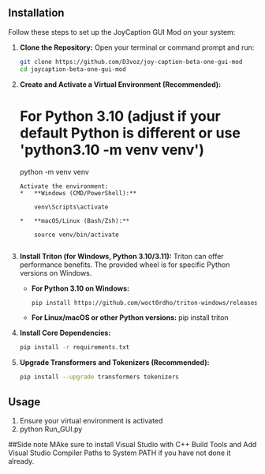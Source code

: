 ## Installation

Follow these steps to set up the JoyCaption GUI Mod on your system:

1.  **Clone the Repository:**
    Open your terminal or command prompt and run:
    ```bash
    git clone https://github.com/D3voz/joy-caption-beta-one-gui-mod
    cd joycaption-beta-one-gui-mod
    ```
2.  **Create and Activate a Virtual Environment (Recommended):**

    # For Python 3.10 (adjust if your default Python is different or use 'python3.10 -m venv venv')
    python -m venv venv
    ```
    Activate the environment:
    *   **Windows (CMD/PowerShell):**
       
        venv\Scripts\activate
        
    *   **macOS/Linux (Bash/Zsh):**
        
        source venv/bin/activate
      
3.  **Install Triton (for Windows, Python 3.10/3.11):**
    Triton can offer performance benefits. The provided wheel is for specific Python versions on Windows.
    *   **For Python 3.10 on Windows:**
        ```bash
        pip install https://github.com/woct0rdho/triton-windows/releases/download/v3.1.0-windows.post8/triton-3.1.0-cp310-cp310-win_amd64.whl
    *   **For Linux/macOS or other Python versions:**
        pip install triton
4.  **Install Core Dependencies:**
    ```bash
    pip install -r requirements.txt
    ```

5.  **Upgrade Transformers and Tokenizers (Recommended):**
    ```bash
    pip install --upgrade transformers tokenizers
    ```

## Usage

1.  Ensure your virtual environment is activated
2.  python Run_GUI.py


##Side note
MAke sure to install  Visual Studio with C++ Build Tools  and Add Visual Studio Compiler Paths to System PATH if you have not done it already. 
   
